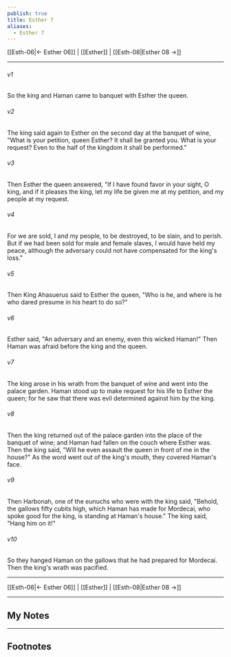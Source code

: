 ```yaml
---
publish: true
title: Esther 7
aliases:
  - Esther 7
---
```


[[Esth-06|← Esther 06]] | [[Esther]] | [[Esth-08|Esther 08 →]]
***



###### v1 
So the king and Haman came to banquet with Esther the queen. 

###### v2 
The king said again to Esther on the second day at the banquet of wine, "What is your petition, queen Esther? It shall be granted you. What is your request? Even to the half of the kingdom it shall be performed." 

###### v3 
Then Esther the queen answered, "If I have found favor in your sight, O king, and if it pleases the king, let my life be given me at my petition, and my people at my request. 

###### v4 
For we are sold, I and my people, to be destroyed, to be slain, and to perish. But if we had been sold for male and female slaves, I would have held my peace, although the adversary could not have compensated for the king's loss." 

###### v5 
Then King Ahasuerus said to Esther the queen, "Who is he, and where is he who dared presume in his heart to do so?" 

###### v6 
Esther said, "An adversary and an enemy, even this wicked Haman!" Then Haman was afraid before the king and the queen. 

###### v7 
The king arose in his wrath from the banquet of wine and went into the palace garden. Haman stood up to make request for his life to Esther the queen; for he saw that there was evil determined against him by the king. 

###### v8 
Then the king returned out of the palace garden into the place of the banquet of wine; and Haman had fallen on the couch where Esther was. Then the king said, "Will he even assault the queen in front of me in the house?" As the word went out of the king's mouth, they covered Haman's face. 

###### v9 
Then Harbonah, one of the eunuchs who were with the king said, "Behold, the gallows fifty cubits high, which Haman has made for Mordecai, who spoke good for the king, is standing at Haman's house." The king said, "Hang him on it!" 

###### v10 
So they hanged Haman on the gallows that he had prepared for Mordecai. Then the king's wrath was pacified.

***
[[Esth-06|← Esther 06]] | [[Esther]] | [[Esth-08|Esther 08 →]]

---
## My Notes

---
## Footnotes
